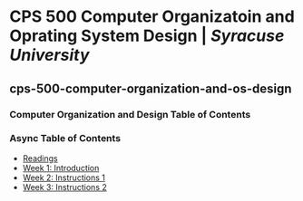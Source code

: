 # CPS 500 Computer Organizatoin and Oprating System Design | *Syracuse University*
## cps-500-computer-organization-and-os-design
### Computer Organization and Design Table of Contents

### Async Table of Contents
- [Readings](/readings/README.md#computer-organization-and-design--the-hardwaresoftware-interface)
- [Week 1: Introduction](/async/week1_intro/README.md#week-1-introduction)
- [Week 2: Instructions 1](/async/week2_instructions1/README.md#week-2-instructions-1)
- [Week 3: Instructions 2](/async/week3_instructions2/README.md#week-3-instructions-2)
